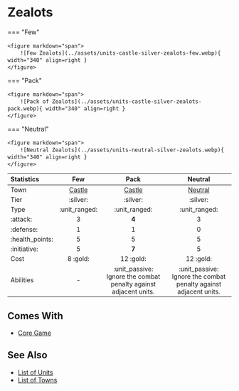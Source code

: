 # Zealots

=== "Few"

    <figure markdown="span">
        ![Few Zealots](../assets/units-castle-silver-zealots-few.webp){ width="340" align=right }
    </figure>

=== "Pack"

    <figure markdown="span">
        ![Pack of Zealots](../assets/units-castle-silver-zealots-pack.webp){ width="340" align=right }
    </figure>

=== "Neutral"

    <figure markdown="span">
        ![Neutral Zealots](../assets/units-neutral-silver-zealots.webp){ width="340" align=right }
    </figure>


| Statistics | Few | Pack | Neutral |
| :--- | :---: | :---: | :---: |
| Town | [Castle](../towns/castle.md) | [Castle](../towns/castle.md) | [Neutral](../towns/neutral.md) |
| Tier | :silver: | :silver: | :silver: |
| Type | :unit_ranged: | :unit_ranged: | :unit_ranged: |
| :attack: | 3 | **4** | 3 |
| :defense: | 1 | 1 | 0 |
| :health_points: | 5 | 5 | 5 |
| :initiative: | 5 | **7** | 5 |
| Cost | 8 :gold: | 12 :gold: | 12 :gold: |
| Abilities | - | :unit_passive: Ignore the combat penalty against adjacent units. | :unit_passive: Ignore the combat penalty against adjacent units. |


## Comes With

- [Core Game](../content/core_game.md)


## See Also

- [List of Units](index.md)
- [List of Towns](../towns/index.md)